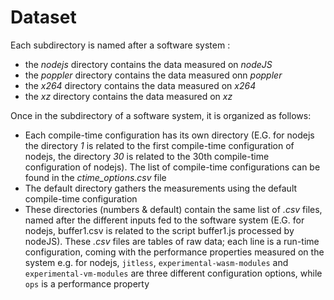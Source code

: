 # Dataset

Each subdirectory is named after a software system :
- the *nodejs* directory contains the data measured on *nodeJS*
- the *poppler* directory contains the data measured onn *poppler*
- the *x264* directory contains the data measured on *x264*
- the *xz* directory contains the data measured on *xz*

Once in the subdirectory of a software system, it is organized as follows:
- Each compile-time configuration has its own directory (E.G. for nodejs the directory *1* is related to the first compile-time configuration of nodejs,  the directory *30* is related to the 30th compile-time configuration of nodejs). The list of compile-time configurations can be found in the *ctime_options.csv* file
- The default directory gathers the measurements using the default compile-time configuration
- These directories (numbers & default) contain the same list of *.csv* files, named after the different inputs fed to the software system (E.G. for nodejs, buffer1.csv is related to the script buffer1.js processed by nodeJS). These *.csv* files are tables of raw data; each line is a run-time configuration, coming with the performance properties measured on the system e.g. for nodejs, `jitless`, `experimental-wasm-modules` and `experimental-vm-modules` are three different configuration options, while `ops` is a performance property
